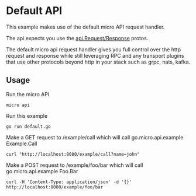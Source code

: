 # Default API

This example makes use of the default micro API request handler.

The api expects you use the [api.Request/Response](https://github.com/jinbanglin/go-api/blob/master/proto/api.proto) protos.

The default micro api request handler gives you full control over the http request and response while still leveraging RPC and 
any transport plugins that use other protocols beyond http in your stack such as grpc, nats, kafka.

## Usage

Run the micro API

```
micro api
```

Run this example

```
go run default.go
```

Make a GET request to /example/call which will call go.micro.api.example Example.Call

```
curl "http://localhost:8080/example/call?name=john"
```

Make a POST request to /example/foo/bar which will call go.micro.api.example Foo.Bar

```
curl -H 'Content-Type: application/json' -d '{}' http://localhost:8080/example/foo/bar
```
